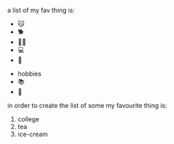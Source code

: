 a list of my fav thing is:
- 😽
- 🐕
- 🧑‍🍼
- 💻
- 💌
* hobbies 
* 📚
* 🎵

in order to create the list of some my favourite thing is:
1. college
2. tea 
3. ice-cream

